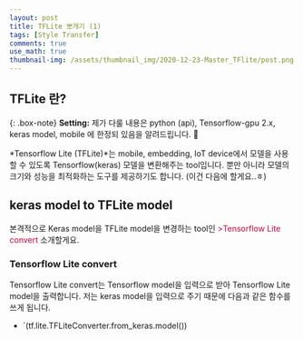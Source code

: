 ```yaml
---
layout: post
title: TFLite 뽀개기 (1)
tags: [Style Transfer]
comments: true
use_math: true
thumbnail-img: /assets/thumbnail_img/2020-12-23-Master_TFlite/post.png
---
```


## TFLite 란?

{: .box-note}
**Setting:** 제가 다룰 내용은 python (api), Tensorflow-gpu 2.x, keras model, mobile 에 한정되 있음을 알려드립니다. :hand_over_mouth:

*Tensorflow Lite (TFLite)*는 mobile, embedding, IoT device에서 모델을 사용할 수 있도록 Tensorflow(keras) 모델을 변환해주는 tool입니다.
뿐만 아니라 모델의 크기와 성능을 최적화하는 도구를 제공하기도 합니다. (이건 다음에 할게요..ㅎ)


## keras model to TFLite model

본격적으로 Keras model을 TFLite model을 변경하는 tool인 <span style="color:#C70039">>Tensorflow Lite convert</span> 소개할게요.

### Tensorflow Lite convert

Tensorflow Lite convert는 Tensorflow model을 입력으로 받아 Tensorflow Lite model을 출력합니다.
저는 keras model을 입력으로 주기 때문에 다음과 같은 함수를 쓰게 됩니다. 

- `(tf.lite.TFLiteConverter.from_keras.model())